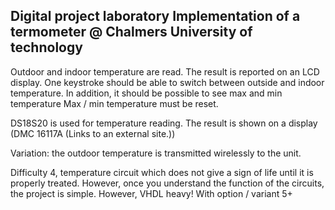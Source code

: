 ## Digital project laboratory Implementation of a termometer @ Chalmers University of technology

Outdoor and indoor temperature are read. The result is reported on an LCD display. One keystroke should be able to switch between outside and indoor temperature. In addition, it should be possible to see max and min temperature Max / min temperature must be reset.

DS18S20 is used for temperature reading. The result is shown on a display (DMC 16117A (Links to an external site.))

Variation: the outdoor temperature is transmitted wirelessly to the unit.

Difficulty 4, temperature circuit which does not give a sign of life until it is properly treated. However, once you understand the function of the circuits, the project is simple.
However, VHDL heavy! With option / variant 5+
